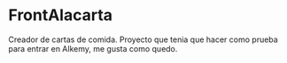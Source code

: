 # FrontAlacarta

Creador de cartas de comida. Proyecto que tenia que hacer como prueba para entrar en Alkemy, me gusta como quedo.
